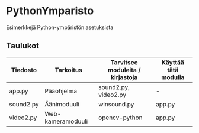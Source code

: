 # PythonYmparisto
Esimerkkejä Python-ympäristön asetuksista

## Taulukot
| Tiedosto | Tarkoitus | Tarvitsee moduleita / kirjastoja | Käyttää tätä modulia |
|---|---|---|---|
app.py | Pääohjelma | sound2.py, video2.py | -
sound2.py | Äänimoduuli | winsound.py | app.py
video2.py | Web-kameramoduuli | opencv-python | app.py
